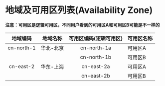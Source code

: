 # 地域及可用区列表(Availability Zone)

**注意：可用区是逻辑可用区，不同用户看到的可用区A和可用区B可能是不一样的**

|  地域编码  | 地域名称  | 可用区编码(逻辑可用区) | 可用区名称 |
| :--------: | :-------: | :--------------------: | ---------- |
| cn-north-1 | 华北-北京 |      cn-north-1a       | 可用区A    |
|            |           |      cn-north-1b       | 可用区B    |
| cn-east-2  | 华东-上海 |       cn-east-2a       | 可用区A    |
|            |           |       cn-east-2b       | 可用区B    |